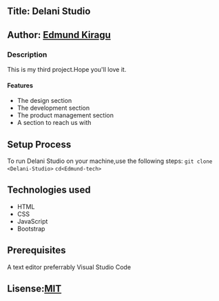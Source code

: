 ## Title: Delani Studio
## Author: [Edmund Kiragu](https://edmund-tech.github.io/Delani-Studio/)
### Description
This is my third project.Hope you'll love it.
#### Features
* The design section
* The development section
* The product management section
* A section to reach us with
## Setup Process
To run Delani Studio on your machine,use the following steps:
`git clone <Delani-Studio>`
`cd<Edmund-tech>`
## Technologies used
- HTML
- CSS
- JavaScript
- Bootstrap
## Prerequisites
A text editor preferrably Visual Studio Code
## Lisense:[MIT](https://github.com/git/git-scm.com/blob/main/MIT-LICENSE.txt)